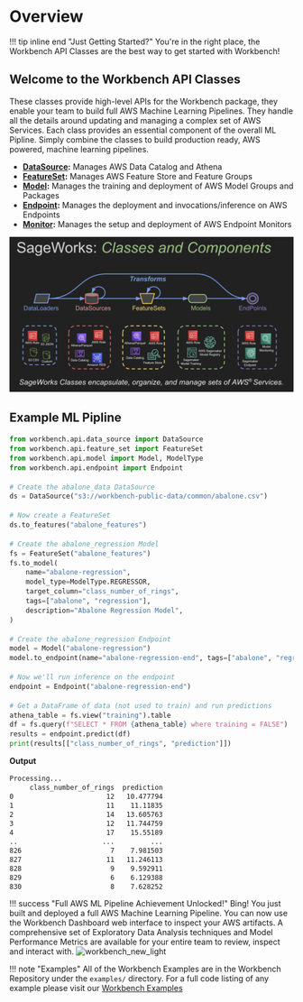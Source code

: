 # Overview
!!! tip inline end "Just Getting Started?"
    You're in the right place, the Workbench API Classes are the best way to get started with Workbench!

## Welcome to the Workbench API Classes

These classes provide high-level APIs for the Workbench package, they enable your team to build full AWS Machine Learning Pipelines. They handle all the details around updating and managing a complex set of AWS Services. Each class provides an essential component of the overall ML Pipline. Simply combine the classes to build production ready, AWS powered, machine learning pipelines. 

- **[DataSource](data_source.md):** Manages AWS Data Catalog and Athena
- **[FeatureSet](feature_set.md):** Manages AWS Feature Store and Feature Groups
- **[Model](model.md):** Manages the training and deployment of AWS Model Groups and Packages
- **[Endpoint](endpoint.md):** Manages the deployment and invocations/inference on AWS Endpoints
- **[Monitor](monitor.md):** Manages the setup and deployment of AWS Endpoint Monitors

![ML Pipeline](../images/workbench_concepts.png)

## Example ML Pipline

```py title="full_ml_pipeline.py"
from workbench.api.data_source import DataSource
from workbench.api.feature_set import FeatureSet
from workbench.api.model import Model, ModelType
from workbench.api.endpoint import Endpoint

# Create the abalone_data DataSource
ds = DataSource("s3://workbench-public-data/common/abalone.csv")

# Now create a FeatureSet
ds.to_features("abalone_features")

# Create the abalone_regression Model
fs = FeatureSet("abalone_features")
fs.to_model(
    name="abalone-regression",
    model_type=ModelType.REGRESSOR,
    target_column="class_number_of_rings",
    tags=["abalone", "regression"],
    description="Abalone Regression Model",
)

# Create the abalone_regression Endpoint
model = Model("abalone-regression")
model.to_endpoint(name="abalone-regression-end", tags=["abalone", "regression"])

# Now we'll run inference on the endpoint
endpoint = Endpoint("abalone-regression-end")

# Get a DataFrame of data (not used to train) and run predictions
athena_table = fs.view("training").table
df = fs.query(f"SELECT * FROM {athena_table} where training = FALSE")
results = endpoint.predict(df)
print(results[["class_number_of_rings", "prediction"]])
```

**Output**

```
Processing...
     class_number_of_rings  prediction
0                       12   10.477794
1                       11    11.11835
2                       14   13.605763
3                       12   11.744759
4                       17    15.55189
..                     ...         ...
826                      7    7.981503
827                     11   11.246113
828                      9    9.592911
829                      6    6.129388
830                      8    7.628252
```

!!! success "Full AWS ML Pipeline Achievement Unlocked!"
    Bing! You just built and deployed a full AWS Machine Learning Pipeline. You can now use the Workbench Dashboard web interface to inspect your AWS artifacts. A comprehensive set of Exploratory Data Analysis techniques and Model Performance Metrics are available for your entire team to review, inspect and interact with.
<img alt="workbench_new_light" src="https://github.com/SuperCowPowers/workbench/assets/4806709/ed2ed1bd-e2d8-49a1-b350-b2e19e2b7832">

!!! note "Examples"
    All of the Workbench Examples are in the Workbench Repository under the `examples/` directory. For a full code listing of any example please visit our [Workbench Examples](https://github.com/SuperCowPowers/workbench/blob/main/examples)
